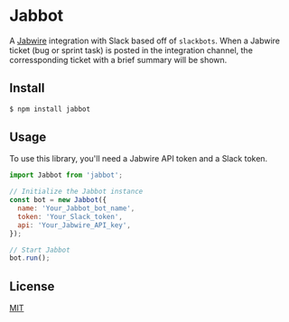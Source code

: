 # Jabbot

A [Jabwire](https://www.jabwire.com) integration with Slack based off of `slackbots`. When a Jabwire ticket (bug or sprint task) is posted in the integration channel, the corressponding ticket with a brief summary will be shown.

## Install

```sh
$ npm install jabbot
```

## Usage

To use this library, you'll need a Jabwire API token and a Slack token.

```js
import Jabbot from 'jabbot';

// Initialize the Jabbot instance
const bot = new Jabbot({
  name: 'Your_Jabbot_bot_name',
  token: 'Your_Slack_token',
  api: 'Your_Jabwire_API_key',
});

// Start Jabbot
bot.run();
```

## License
[MIT](LICENSE)